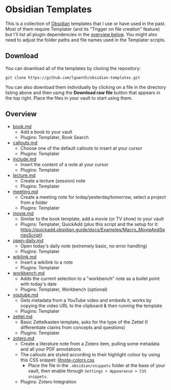 # Obsidian Templates

This is a collection of [Obsidian](https://obsidian.md/) templates that I use or have used in the past. Most of them require Templater (and its "Trigger on file creation" feature) but I'll list all plugin dependencies in the [overview below](#overview). You might also need to adjust the folder paths and file names used in the Templater scripts.

## Download

You can download all of the templates by cloning the repository:
```
git clone https://github.com/lguenth/obsidian-templates.git
```

You can also download them individually by clicking on a file in the directory listing above and then using the **Download raw file** button that appears in the top right. Place the files in your vault to start using them.

## Overview

- [book.md](book.md)
  - Add a book to your vault
  - Plugins: Templater, Book Search
- [callouts.md](callouts.md)
  - Choose one of the default callouts to insert at your cursor
  - Plugins: Templater
- [include.md](include.md)
  - Insert the content of a note at your cursor
  - Plugins: Templater
- [lecture.md](lecture.md)
  - Create a lecture (session) note
  - Plugins: Templater
- [meeting.md](meeting.md)
  - Create a meeting note for today/yesterday/tomorrow, select a project from a folder
  - Plugins: Templater
- [movie.md](movie.md)
  - Similar to the book template, add a movie (or TV show) to your vault
  - Plugins: Templater, QuickAdd (plus this script and the setup for it: <https://quickadd.obsidian.guide/docs/Examples/Macro_MovieAndSeriesScript>)
- [open-daily.md](open-daily.md)
  - Open today's daily note (extremely basic, no error handling)
  - Plugins: Templater
- [wikilink.md](wikilink.md)
  - Insert a wikilink to a note
  - Plugins: Templater
- [workbench.md](workbench.md)
  - Adds the current selection to a "workbench" note as a bullet point with today's date
  - Plugins: Templater, Workbench (optional)
- [youtube.md](youtube.md)
  - Gets metadata from a YouTube video and embeds it, works by copying the video URL to the clipboard & then running the template
  - Plugins: Templater
- [zettel.md](zettel.md)
  - Basic Zettelkasten template, asks for the type of the Zettel (I differentiate claims from concepts and questions)
  - Plugins: Templater
- [zotero.md](zotero.md)
  - Create a literature note from a Zotero item, pulling some metadata and all your PDF annotations
  - The callouts are styled according to their highlight colour by using this CSS snippet: [litnote-colors.css](css/litnote-colors.css)
    - Place the file in the `.obsidian/snippets` folder at the base of your vault, then enable through `Settings > Appearance > CSS snippets`.
  - Plugins: Zotero Integration
